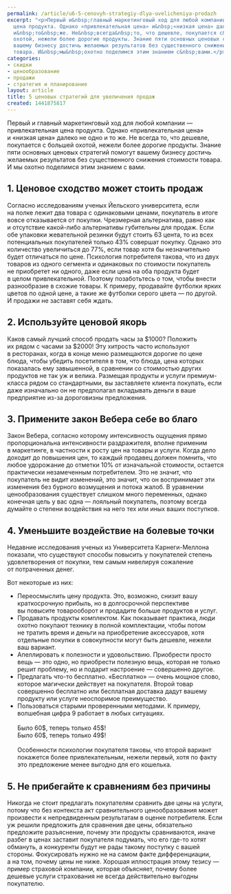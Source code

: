 ```yaml
---
permalink: /article/u6-5-cenovyh-strategiy-dlya-uvelicheniya-prodazh
excerpt: "<p>Первый и&nbsp;главный маркетинговый ход для любой компании&nbsp;— привлекательная
  цена продукта. Однако «привлекательная цена» и&nbsp;«низкая цена» далеко не&nbsp;одно
  и&nbsp;то&nbsp;же. Не&nbsp;всегда&nbsp;то, что дешевле, покупается с&nbsp;большей
  охотой, нежели более дорогие продукты. Знание пяти основных ценовых стратегий помогут
  вашему бизнесу достичь желаемых результатов без существенного снижения стоимости
  товара. И&nbsp;мы&nbsp;охотно поделимся этим знанием с&nbsp;вами.</p>"
categories:
- скидки
- ценообразование
- продажи
- стратегия и планирование
layout: article
title: 5 ценовых стратегий для увеличения продаж
created: 1441875817
---
```

<p>Первый и&nbsp;главный маркетинговый ход для любой компании&nbsp;— привлекательная цена продукта. Однако «привлекательная цена» и&nbsp;«низкая цена» далеко не&nbsp;одно и&nbsp;то&nbsp;же. Не&nbsp;всегда&nbsp;то, что дешевле, покупается с&nbsp;большей охотой, нежели более дорогие продукты. Знание пяти основных ценовых стратегий помогут вашему бизнесу достичь желаемых результатов без существенного снижения стоимости товара. И&nbsp;мы&nbsp;охотно поделимся этим знанием с&nbsp;вами.</p>
<h2>1. Ценовое сходство может стоить продаж</h2>
<p>Согласно исследованиям ученых Йельского университета, если на&nbsp;полке лежит два товара с&nbsp;одинаковыми ценами, покупатель в&nbsp;итоге вовсе отказывается от&nbsp;покупки. Чрезмерная альтернатива, равно как и&nbsp;отсутствие какой-либо альтернативы губительны для продаж. Если обе упаковки жевательной резинки будут стоить 63&nbsp;цента, то&nbsp;из&nbsp;всех потенциальных покупателей только&nbsp;43% совершат покупку. Однако это количество увеличиться до&nbsp;77%, если товар хотя&nbsp;бы незначительно будет отличаться по&nbsp;цене. Психология потребителя такова, что из&nbsp;двух товаров из&nbsp;одного сегмента и&nbsp;одинаковых по&nbsp;стоимости покупатель не&nbsp;приобретет ни&nbsp;одного, даже если цена на&nbsp;оба продукта будет в&nbsp;целом привлекательной. Поэтому позаботьтесь о&nbsp;том, чтобы внести разнообразие в&nbsp;схожие товары. К&nbsp;примеру, продавайте футболки ярких цветов по&nbsp;одной цене, а&nbsp;такие&nbsp;же футболки серого цвета&nbsp;— по&nbsp;другой. И&nbsp;продажи не&nbsp;заставят себя ждать.</p>
<h2>2. Используйте ценовой якорь</h2>
<p>Каков самый лучший способ продать часы за&nbsp;$1000? Положить их&nbsp;рядом с&nbsp;часами за&nbsp;$2000! Эту хитрость часто используют в&nbsp;ресторанах, когда в&nbsp;конце меню размещаются дорогие по&nbsp;цене блюда, чтобы убедить посетителя в&nbsp;том, что блюда, цена которых показалась ему завышенной, в&nbsp;сравнении со&nbsp;стоимостью других продуктов не&nbsp;так уж&nbsp;и&nbsp;велика. Размещая продукты и&nbsp;услуги премиум-класса рядом со&nbsp;стандартными, вы&nbsp;заставляете клиента покупать, если даже изначально он&nbsp;не&nbsp;предполагал вкладывать деньги в&nbsp;ваше предприятие из-за дороговизны предложения.</p>
<h2>3. Примените закон Вебера себе во&nbsp;благо</h2>
<p>Закон Вебера, согласно которому интенсивность ощущения прямо пропорциональна интенсивности раздражителя, вполне применим в&nbsp;маркетинге, в&nbsp;частности к&nbsp;росту цен на&nbsp;товары и&nbsp;услуги. Когда дело доходит до&nbsp;повышения цен, то&nbsp;каждый продавец должен помнить, что любое удорожание до&nbsp;отметки&nbsp;10% от&nbsp;изначальной стоимости, остается практически незамеченным потребителем. Это не&nbsp;значит, что покупатель не&nbsp;видит изменений, это значит, что он&nbsp;воспринимает эти изменения без бурного возмущения и&nbsp;потока жалоб. В&nbsp;уравнении ценообразования существует слишком много переменных, однако конечная цель у&nbsp;вас одна&nbsp;— лояльный покупатель, поэтому всегда думайте о&nbsp;степени воздействия на&nbsp;него тех или иных ваших поступков.</p>
<h2>4. Уменьшите воздействие на&nbsp;болевые точки</h2>
<p>Недавние исследования ученых из Университета Карнеги-Меллона показали, что существуют способы повысить у&nbsp;покупателей степень удовлетворения от&nbsp;покупки, тем самым нивелируя сожаление от&nbsp;потраченных денег.</p>
<p>Вот некоторые из&nbsp;них:</p>
<p>
	<ul>
		<li><span>Переосмыслить цену продукта. Это, возможно, снизит вашу краткосрочную прибыль, но</span>&nbsp;<span>в</span>&nbsp;<span>долгосрочной перспективе вы</span>&nbsp;<span>повысите товарооборот и</span>&nbsp;<span>продадите больше продуктов и</span>&nbsp;<span>услуг.</span></li>
		<li><span>Продавать продукты комплектом. Как показывает практика, люди охотно покупают технику в</span>&nbsp;<span>полной комплектации, чтобы потом не</span>&nbsp;<span>тратить время и</span>&nbsp;<span>деньги на</span>&nbsp;<span>приобретение аксессуаров, хотя отдельные покупки в</span>&nbsp;<span>совокупности могут быть дешевле, нежели ваш вариант.</span></li>
		<li><span>Апеллировать к</span>&nbsp;<span>полезности и</span>&nbsp;<span>удовольствию. Приобрести просто вещь</span>&nbsp;<span>— это одно, но</span>&nbsp;<span>приобрести полезную вещь, которая не</span>&nbsp;<span>только решит проблему, но</span>&nbsp;<span>и</span>&nbsp;<span>подарит настроение</span>&nbsp;<span>— совершенно другое.</span></li>
		<li><span>Предлагать что-то бесплатно. «Бесплатно»</span>&nbsp;<span>— очень мощное слово, которое магически действует на</span>&nbsp;<span>покупателя. Второй товар совершенно бесплатно или бесплатная доставка дадут вашему продукту или услуге неоспоримое преимущество.</span></li>
		<li><span>Пользоваться старыми проверенными методами. К</span>&nbsp;<span>примеру, волшебная цифра 9</span>&nbsp;<span>работает в</span>&nbsp;<span>любых ситуациях.<br/>
			</span><span><br/>
Бы</span><span>ло 60$, теперь только 45$!<br/>
			</span><span>Было 60$, теперь только 49$!<br/>
			</span><span><br/>
О</span><span>собенности психологии покупателя таковы, что второй вариант покажется более привлекательным, нежели первый, хотя по</span>&nbsp;<span>факту это предложение менее выгодно для его кошелька.</span>
		</li>
	</ul>
</p>
<h2>5. Не&nbsp;прибегайте к&nbsp;сравнениям без причины</h2>
<p>Никогда не&nbsp;стоит предлагать покупателям сравнить две цены на&nbsp;услуги, потому что без контекста акт сравнительного ценообразования может произвести к&nbsp;непредвиденным результатам в&nbsp;оценке потребителя. Если уж&nbsp;решили предложить для сравнения две цены, обязательно предложите разъяснение, почему эти продукты сравниваются, иначе разбег в&nbsp;ценах заставит покупателя подумать, что его где-то хотят обмануть, а&nbsp;конкуренты будут не&nbsp;рады такому поступку с&nbsp;вашей стороны. Фокусировать нужно не&nbsp;на&nbsp;самом факте дифференциации, а&nbsp;на&nbsp;том, почему цены не&nbsp;ниже. Хорошая иллюстрация этому тезису&nbsp;— пример страховой компании, которая объясняет, почему более дешевые услуги страхования не&nbsp;всегда действительно выгодны покупателю.</p>
